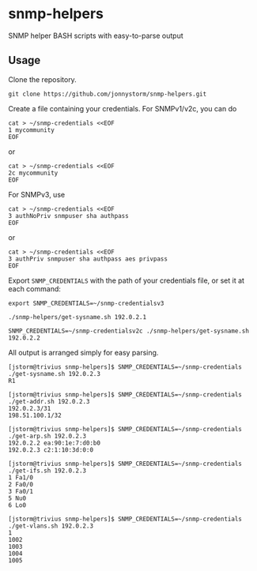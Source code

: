 snmp-helpers
=====

SNMP helper BASH scripts with easy-to-parse output

## Usage

Clone the repository.

    git clone https://github.com/jonnystorm/snmp-helpers.git
Create a file containing your credentials. For SNMPv1/v2c, you can do

    cat > ~/snmp-credentials <<EOF
    1 mycommunity
    EOF

or

    cat > ~/snmp-credentials <<EOF
    2c mycommunity
    EOF

For SNMPv3, use

    cat > ~/snmp-credentials <<EOF
    3 authNoPriv snmpuser sha authpass
    EOF

or

    cat > ~/snmp-credentials <<EOF
    3 authPriv snmpuser sha authpass aes privpass
    EOF

Export `SNMP_CREDENTIALS` with the path of your credentials file, or set it at each command:

    export SNMP_CREDENTIALS=~/snmp-credentialsv3
    
    ./snmp-helpers/get-sysname.sh 192.0.2.1
    
    SNMP_CREDENTIALS=~/snmp-credentialsv2c ./snmp-helpers/get-sysname.sh 192.0.2.2

All output is arranged simply for easy parsing.

    [jstorm@trivius snmp-helpers]$ SNMP_CREDENTIALS=~/snmp-credentials ./get-sysname.sh 192.0.2.3
    R1

    [jstorm@trivius snmp-helpers]$ SNMP_CREDENTIALS=~/snmp-credentials ./get-addr.sh 192.0.2.3
    192.0.2.3/31
    198.51.100.1/32

    [jstorm@trivius snmp-helpers]$ SNMP_CREDENTIALS=~/snmp-credentials ./get-arp.sh 192.0.2.3
    192.0.2.2 ea:90:1e:7:d0:b0
    192.0.2.3 c2:1:10:3d:0:0

    [jstorm@trivius snmp-helpers]$ SNMP_CREDENTIALS=~/snmp-credentials ./get-ifs.sh 192.0.2.3
    1 Fa1/0
    2 Fa0/0
    3 Fa0/1
    5 Nu0
    6 Lo0

    [jstorm@trivius snmp-helpers]$ SNMP_CREDENTIALS=~/snmp-credentials ./get-vlans.sh 192.0.2.3
    1
    1002
    1003
    1004
    1005

